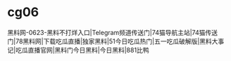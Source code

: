 # cg06
黑料网-0623-黑料不打烊入口|Telegram频道传送门|74猫导航主站|74猫传送门|78黑料网|下载吃瓜直播|独家黑料|51今日吃瓜热门|五一吃瓜破解版|黑料大事记|吃瓜直播官网|黑料门今日黑料|今日黑料|881比鸭
